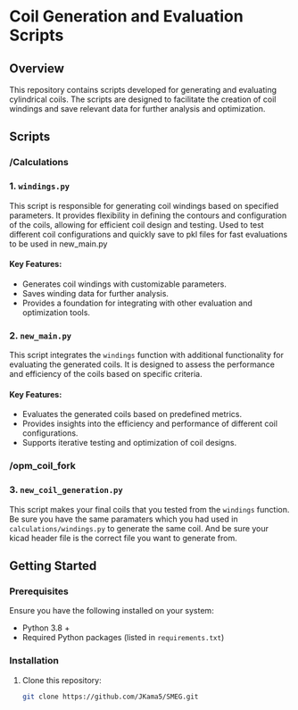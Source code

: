 # Coil Generation and Evaluation Scripts

## Overview

This repository contains scripts developed for generating and evaluating cylindrical coils. The scripts are designed to facilitate the creation of coil windings and save relevant data for further analysis and optimization.

## Scripts
### /Calculations
### 1. `windings.py`

This script is responsible for generating coil windings based on specified parameters. It provides flexibility in defining the contours and configuration of the coils, allowing for efficient coil design and testing.
Used to test different coil configurations and quickly save to pkl files for fast evaluations to be used in new_main.py

#### Key Features:
- Generates coil windings with customizable parameters.
- Saves winding data for further analysis.
- Provides a foundation for integrating with other evaluation and optimization tools.

### 2. `new_main.py`

This script integrates the `windings` function with additional functionality for evaluating the generated coils. It is designed to assess the performance and efficiency of the coils based on specific criteria.

#### Key Features:
- Evaluates the generated coils based on predefined metrics.
- Provides insights into the efficiency and performance of different coil configurations.
- Supports iterative testing and optimization of coil designs.

### /opm_coil_fork
### 3. `new_coil_generation.py`

This script makes your final coils that you tested from the `windings` function. Be sure you have the same paramaters which you had used in `calculations/windings.py` to generate the same coil. And be sure your kicad header file is the correct file you want to generate from. 


## Getting Started

### Prerequisites

Ensure you have the following installed on your system:
- Python 3.8 +
- Required Python packages (listed in `requirements.txt`)

### Installation

1. Clone this repository:
   ```bash
   git clone https://github.com/JKama5/SMEG.git
